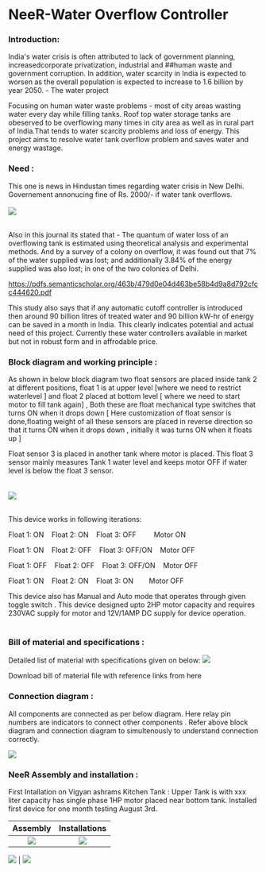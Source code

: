 # NeeR-Water Overflow Controller


### Introduction: 
India's water crisis is often attributed to lack of government planning, increasedcorporate privatization, industrial and ##human waste and government corruption. 
In addition, water scarcity in India is expected to worsen as the overall population is expected 
to increase to 1.6 billion by year 2050. - The water project 

Focusing on human water waste problems - most of city areas wasting water every 
day while filling tanks. Roof top water storage tanks are obeserved to be overflowing many times in city area as well as in rural part of India.That tends to water scarcity problems and loss of energy.
This project aims to resolve water tank overflow problem and saves water and energy wastage. 


### Need : 

This one is news in Hindustan times regarding water crisis in New Delhi. Governement annonucing fine of Rs. 2000/- if water tank overflows.  </br></br>
![](https://github.com/SuhasLabade/NeeR-Water-Overflow-Controller/blob/master/Neer/image1.png)   </br></br>



Also in this journal its stated that - The quantum of water loss of an overflowing tank is estimated using theoretical analysis and experimental methods.
And by a survey of a colony on overflow, it was found out that 7% of the water supplied was lost; and additionally 3.84% of the
energy supplied was also lost; in one of the two colonies of Delhi. 

https://pdfs.semanticscholar.org/463b/479d0e04d463be58b4d9a8d792cfcc444620.pdf

This study also says that if any automatic cutoff controller is introduced then around 90 billion litres of treated water 
and 90 billion kW-hr of energy can be saved in a month in India. This clearly indicates potential and actual need of this project.
Currently these water controllers available in market but not in robust form and in affrodable price.</br>


### Block diagram and working principle :

As shown in below  block diagram two float sensors are placed inside tank 2 at different positions, float 1 is at upper level [where we need 
to restrict waterlevel ] and float 2 placed at bottom level [ where we need to start motor to fill tank again] , Both these are float mechanical 
type switches that turns ON when it drops down [ Here customization of float sensor is done,floating weight of 
all these sensors are placed in reverse direction so that it turns ON when it drops down , initially it was turns ON when it floats up ] 

Float sensor 3 is placed in another tank where motor is placed. This float 3 sensor mainly measures Tank 1 water
level and keeps motor OFF if water level is below the float 3 sensor. </br> </br></br>
![](https://github.com/SuhasLabade/NeeR-Water-Overflow-Controller/blob/master/Neer/image2.png) </br></br>

This device works in following iterations: </br>

Float 1: ON  &nbsp;&nbsp;  Float 2: ON  &nbsp;&nbsp;  Float 3: OFF    &nbsp; &nbsp;&nbsp;&nbsp;&nbsp;&nbsp;     Motor ON </br>

Float 1: ON  &nbsp;&nbsp;  Float 2: OFF &nbsp;&nbsp;  Float 3: OFF/ON  &nbsp;&nbsp;  Motor OFF </br>

Float 1: OFF &nbsp;&nbsp;  Float 2: OFF &nbsp;&nbsp;  Float 3: OFF/ON  &nbsp;&nbsp;   Motor OFF </br>

Float 1: ON  &nbsp;&nbsp;  Float 2: ON  &nbsp;&nbsp;  Float 3: ON      &nbsp;&nbsp;&nbsp;&nbsp;&nbsp;&nbsp;       Motor OFF </br>



This device also has Manual and Auto mode that operates through given toggle switch . 
This device designed upto 2HP motor capacity and requires 230VAC supply for motor and 12V/1AMP DC supply for device operation. </br></br>

### Bill of material  and specifications : 

Detailed list of material with specifications given on below:
![](https://github.com/SuhasLabade/NeeR-Water-Overflow-Controller/blob/master/Neer/Image5(2).png)


Download bill of material file with reference links from here 


### Connection diagram : 

All components are connected as per below diagram. Here relay pin numbers are indicators to connect other components . Refer above block diagram and connection diagram to  simultenously to understand connection correctly.   

![](https://github.com/SuhasLabade/NeeR-Water-Overflow-Controller/blob/master/Neer/image4.png)



### NeeR Assembly and installation :

First Intallation on Vigyan ashrams Kitchen Tank : 
Upper Tank is with xxx liter capacity has single phase 1HP motor placed near bottom tank. Installed first device for one month testing August 3rd. 



Assembly            |  Installations 
:---------------------------:|:-------------------------:
![](https://github.com/SuhasLabade/NeeR-Water-Overflow-Controller/blob/master/Neer/Image6.jpeg)  |  ![](https://github.com/SuhasLabade/NeeR-Water-Overflow-Controller/blob/master/Neer/Image7.jpeg)


![](https://github.com/SuhasLabade/NeeR-Water-Overflow-Controller/blob/master/Neer/Image8.jpeg)  |  ![](https://github.com/SuhasLabade/NeeR-Water-Overflow-Controller/blob/master/Neer/Image9.jpeg)


